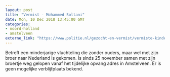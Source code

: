 ```yaml
---
layout: post
title: "Vermist - Mohammed Soltani"
date: Mon, 10 Dec 2018 13:45:00 GMT
categories: 
- noord-holland 
- amstelveen 
externe_link: "https://www.politie.nl/gezocht-en-vermist/vermiste-kinderen/2018/december/mohammed-soltani.html"
---
```


Betreft een minderjarige vluchteling die zonder ouders, maar wel met zijn broer naar Nederland is gekomen. Is sinds 25 november samen met zijn broertje weg gelopen vanaf het tijdelijke opvang adres in Amstelveen. Er is geen mogelijke verblijfplaats bekend.
